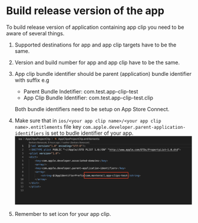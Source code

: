 # Build release version of the app

To build release version of application containing app clip you need to be aware of several things.

1. Supported destinations for app and app clip targets have to be the same.
2. Version and build number for app and app clip have to be the same.
3. App clip bundle identifier should be parent (application) bundle identifier with suffix e.g

   - Parent Bundle Indetifier: com.test.app-clip-test
   - App Clip Bundle Identifier: com.test.app-clip-test.clip

   Both bundle identifiers need to be setup on App Store Connect.

4. Make sure that in `ios/<your app clip name>/<your app clip name>.entitlements` file key `com.apple.developer.parent-application-identifiers` is set to budle identifier of your app.
   ![image info](./images/testflight1.png)
5. Remember to set icon for your app clip.
